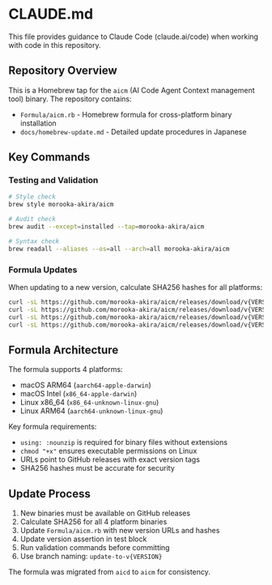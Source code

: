 # CLAUDE.md

This file provides guidance to Claude Code (claude.ai/code) when working with code in this repository.

## Repository Overview

This is a Homebrew tap for the `aicm` (AI Code Agent Context management tool) binary. The repository contains:

- `Formula/aicm.rb` - Homebrew formula for cross-platform binary installation
- `docs/homebrew-update.md` - Detailed update procedures in Japanese

## Key Commands

### Testing and Validation
```bash
# Style check
brew style morooka-akira/aicm

# Audit check  
brew audit --except=installed --tap=morooka-akira/aicm

# Syntax check
brew readall --aliases --os=all --arch=all morooka-akira/aicm
```

### Formula Updates
When updating to a new version, calculate SHA256 hashes for all platforms:
```bash
curl -sL https://github.com/morooka-akira/aicm/releases/download/v{VERSION}/aicm-aarch64-apple-darwin | shasum -a 256
curl -sL https://github.com/morooka-akira/aicm/releases/download/v{VERSION}/aicm-x86_64-apple-darwin | shasum -a 256
curl -sL https://github.com/morooka-akira/aicm/releases/download/v{VERSION}/aicm-x86_64-unknown-linux-gnu | shasum -a 256
curl -sL https://github.com/morooka-akira/aicm/releases/download/v{VERSION}/aicm-aarch64-unknown-linux-gnu | shasum -a 256
```

## Formula Architecture

The formula supports 4 platforms:
- macOS ARM64 (`aarch64-apple-darwin`)
- macOS Intel (`x86_64-apple-darwin`) 
- Linux x86_64 (`x86_64-unknown-linux-gnu`)
- Linux ARM64 (`aarch64-unknown-linux-gnu`)

Key formula requirements:
- `using: :nounzip` is required for binary files without extensions
- `chmod "+x"` ensures executable permissions on Linux
- URLs point to GitHub releases with exact version tags
- SHA256 hashes must be accurate for security

## Update Process

1. New binaries must be available on GitHub releases
2. Calculate SHA256 for all 4 platform binaries
3. Update `Formula/aicm.rb` with new version URLs and hashes
4. Update version assertion in test block
5. Run validation commands before committing
6. Use branch naming: `update-to-v{VERSION}`

The formula was migrated from `aicd` to `aicm` for consistency.